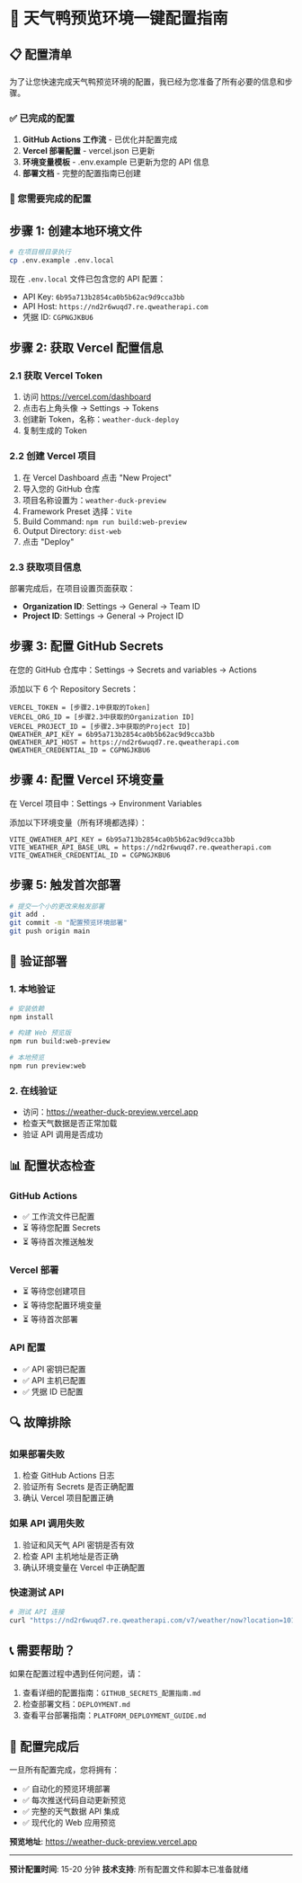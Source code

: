 # 🚀 天气鸭预览环境一键配置指南

## 📋 配置清单

为了让您快速完成天气鸭预览环境的配置，我已经为您准备了所有必要的信息和步骤。

### ✅ 已完成的配置

1. **GitHub Actions 工作流** - 已优化并配置完成
2. **Vercel 部署配置** - vercel.json 已更新
3. **环境变量模板** - .env.example 已更新为您的 API 信息
4. **部署文档** - 完整的配置指南已创建

### 🔧 您需要完成的配置

## 步骤 1: 创建本地环境文件

```bash
# 在项目根目录执行
cp .env.example .env.local
```

现在 `.env.local` 文件已包含您的 API 配置：
- API Key: `6b95a713b2854ca0b5b62ac9d9cca3bb`
- API Host: `https://nd2r6wuqd7.re.qweatherapi.com`
- 凭据 ID: `CGPNGJKBU6`

## 步骤 2: 获取 Vercel 配置信息

### 2.1 获取 Vercel Token
1. 访问 https://vercel.com/dashboard
2. 点击右上角头像 → Settings → Tokens
3. 创建新 Token，名称：`weather-duck-deploy`
4. 复制生成的 Token

### 2.2 创建 Vercel 项目
1. 在 Vercel Dashboard 点击 "New Project"
2. 导入您的 GitHub 仓库
3. 项目名称设置为：`weather-duck-preview`
4. Framework Preset 选择：`Vite`
5. Build Command: `npm run build:web-preview`
6. Output Directory: `dist-web`
7. 点击 "Deploy"

### 2.3 获取项目信息
部署完成后，在项目设置页面获取：
- **Organization ID**: Settings → General → Team ID
- **Project ID**: Settings → General → Project ID

## 步骤 3: 配置 GitHub Secrets

在您的 GitHub 仓库中：Settings → Secrets and variables → Actions

添加以下 6 个 Repository Secrets：

```
VERCEL_TOKEN = [步骤2.1中获取的Token]
VERCEL_ORG_ID = [步骤2.3中获取的Organization ID]
VERCEL_PROJECT_ID = [步骤2.3中获取的Project ID]
QWEATHER_API_KEY = 6b95a713b2854ca0b5b62ac9d9cca3bb
QWEATHER_API_HOST = https://nd2r6wuqd7.re.qweatherapi.com
QWEATHER_CREDENTIAL_ID = CGPNGJKBU6
```

## 步骤 4: 配置 Vercel 环境变量

在 Vercel 项目中：Settings → Environment Variables

添加以下环境变量（所有环境都选择）：

```
VITE_QWEATHER_API_KEY = 6b95a713b2854ca0b5b62ac9d9cca3bb
VITE_WEATHER_API_BASE_URL = https://nd2r6wuqd7.re.qweatherapi.com
VITE_QWEATHER_CREDENTIAL_ID = CGPNGJKBU6
```

## 步骤 5: 触发首次部署

```bash
# 提交一个小的更改来触发部署
git add .
git commit -m "配置预览环境部署"
git push origin main
```

## 🎯 验证部署

### 1. 本地验证
```bash
# 安装依赖
npm install

# 构建 Web 预览版
npm run build:web-preview

# 本地预览
npm run preview:web
```

### 2. 在线验证
- 访问：https://weather-duck-preview.vercel.app
- 检查天气数据是否正常加载
- 验证 API 调用是否成功

## 📊 配置状态检查

### GitHub Actions
- ✅ 工作流文件已配置
- ⏳ 等待您配置 Secrets
- ⏳ 等待首次推送触发

### Vercel 部署
- ⏳ 等待您创建项目
- ⏳ 等待您配置环境变量
- ⏳ 等待首次部署

### API 配置
- ✅ API 密钥已配置
- ✅ API 主机已配置
- ✅ 凭据 ID 已配置

## 🔍 故障排除

### 如果部署失败
1. 检查 GitHub Actions 日志
2. 验证所有 Secrets 是否正确配置
3. 确认 Vercel 项目配置正确

### 如果 API 调用失败
1. 验证和风天气 API 密钥是否有效
2. 检查 API 主机地址是否正确
3. 确认环境变量在 Vercel 中正确配置

### 快速测试 API
```bash
# 测试 API 连接
curl "https://nd2r6wuqd7.re.qweatherapi.com/v7/weather/now?location=101010100&key=6b95a713b2854ca0b5b62ac9d9cca3bb"
```

## 📞 需要帮助？

如果在配置过程中遇到任何问题，请：

1. 查看详细的配置指南：`GITHUB_SECRETS_配置指南.md`
2. 检查部署文档：`DEPLOYMENT.md`
3. 查看平台部署指南：`PLATFORM_DEPLOYMENT_GUIDE.md`

## 🎉 配置完成后

一旦所有配置完成，您将拥有：

- ✅ 自动化的预览环境部署
- ✅ 每次推送代码自动更新预览
- ✅ 完整的天气数据 API 集成
- ✅ 现代化的 Web 应用预览

**预览地址**: https://weather-duck-preview.vercel.app

---

**预计配置时间**: 15-20 分钟
**技术支持**: 所有配置文件和脚本已准备就绪